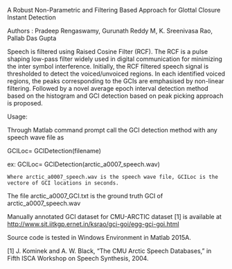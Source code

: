 A Robust Non-Parametric and Filtering Based Approach for Glottal Closure Instant Detection

Authors : Pradeep Rengaswamy, Gurunath Reddy M, K. Sreenivasa Rao, Pallab Das Gupta

Speech is filtered using Raised Cosine Filter (RCF). The RCF is a pulse shaping low-pass filter widely used in digital communication for minimizing the inter symbol interference. Initially, the RCF filtered speech signal is thresholded to detect the voiced/unvoiced regions. In each identified voiced regions, the peaks corresponding to the GCIs are emphasised by non-linear filtering. Followed by a novel average epoch interval detection method based on the histogram and GCI detection based on peak picking approach is proposed. 

Usage: 

Through Matlab command prompt call the GCI detection method with any speech wave file as  

GCILoc= GCIDetection(filename)

ex: GCILoc= GCIDetection(arctic_a0007_speech.wav)

    Where arctic_a0007_speech.wav is the speech wave file, GCILoc is the vectore of GCI locations in seconds.
    

The file arctic_a0007_GCI.txt is the ground truth GCI of arctic_a0007_speech.wav

Manually annotated GCI dataset for CMU-ARCTIC dataset [1] is available at
http://www.sit.iitkgp.ernet.in/ksrao/gci-goi/egg-gci-goi.html

Source code is tested in Windows Environment in Matlab 2015A.

[1] J. Kominek and A. W. Black, “The CMU Arctic Speech Databases,” in Fifth ISCA Workshop on Speech Synthesis, 2004.
